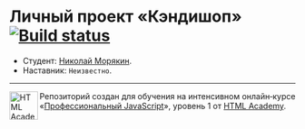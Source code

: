# Личный проект «Кэндишоп» [![Build status][travis-image]][travis-url]

* Студент: [Николай Морякин](https://up.htmlacademy.ru/javascript/15/user/541999).
* Наставник: `Неизвестно`.

---

<a href="https://htmlacademy.ru/intensive/javascript"><img align="left" width="50" height="50" alt="HTML Academy" src="https://up.htmlacademy.ru/static/img/intensive/javascript/logo-for-github-2.png"></a>

Репозиторий создан для обучения на интенсивном онлайн‑курсе «[Профессиональный JavaScript](https://htmlacademy.ru/intensive/javascript)», уровень 1 от [HTML Academy](https://htmlacademy.ru).

[travis-image]: https://travis-ci.org/htmlacademy-javascript/541999-candyshop.svg?branch=master
[travis-url]: https://travis-ci.org/htmlacademy-javascript/541999-candyshop
